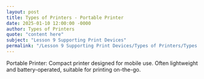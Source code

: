 ```yaml
---
layout: post
title: Types of Printers - Portable Printer
date: 2025-01-10 12:00:00 -0000
author: Types of Printers
quote: "content here"
subject: "Lesson 9 Supporting Print Devices"
permalink: "/Lesson 9 Supporting Print Devices/Types of Printers/Types of Printers - Portable Printer"
---
```


Portable Printer: Compact printer designed for mobile use. Often lightweight and battery-operated, suitable for printing on-the-go.

